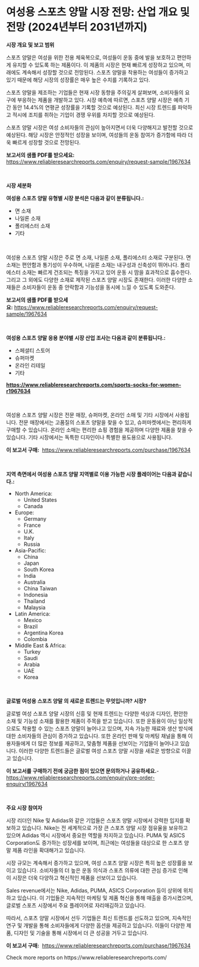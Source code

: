 <p><h1>여성용 스포츠 양말 시장 전망: 산업 개요 및 전망 (2024년부터 2031년까지)</h1></p><p><strong>시장 개요 및 보고 범위</strong></p>
<p><p>스포츠 양말은 여성을 위한 전용 체육복으로, 여성들이 운동 중에 발을 보호하고 편안하게 유지할 수 있도록 하는 제품이다. 이 제품의 시장은 현재 빠르게 성장하고 있으며, 미래에도 계속해서 성장할 것으로 전망된다. 스포츠 양말을 착용하는 여성들이 증가하고 있기 때문에 해당 시장의 성장률은 매우 높은 수치를 기록하고 있다. </p><p>스포츠 양말을 제조하는 기업들은 현재 시장 동향을 주의깊게 살펴보며, 소비자들의 요구에 부응하는 제품을 개발하고 있다. 시장 예측에 따르면, 스포츠 양말 시장은 예측 기간 동안 14.4%의 연평균 성장률을 기록할 것으로 예상된다. 최신 시장 트렌드를 파악하고 적시에 조치를 취하는 기업이 경쟁 우위를 차지할 것으로 예상된다. </p><p>스포츠 양말 시장은 여성 소비자들의 관심이 높아지면서 더욱 다양해지고 발전할 것으로 예상된다. 해당 시장은 안정적인 성장을 보이며, 여성들의 운동 참여가 증가함에 따라 더욱 빠르게 성장할 것으로 전망된다.</p></p>
<p><strong>보고서의 샘플 PDF를 받으세요:</strong> <a href="https://www.reliableresearchreports.com/enquiry/request-sample/1967634">https://www.reliableresearchreports.com/enquiry/request-sample/1967634</a></p>
<p>&nbsp;</p>
<p><strong>시장 세분화</strong></p>
<p><strong>여성용 스포츠 양말 유형별 시장 분석은 다음과 같이 분류됩니다.:</strong></p>
<p><ul><li>면 소재</li><li>나일론 소재</li><li>폴리에스터 소재</li><li>기타</li></ul></p>
<p>&nbsp;</p>
<p><p>여성용 스포츠 양말 시장은 주로 면 소재, 나일론 소재, 폴리에스터 소재로 구분된다. 면 소재는 편안함과 통기성이 우수하며, 나일론 소재는 내구성과 신축성이 뛰어나다. 폴리에스터 소재는 빠르게 건조되는 특징을 가지고 있어 운동 시 땀을 효과적으로 흡수한다. 그리고 그 외에도 다양한 소재로 제작된 스포츠 양말 시장도 존재한다. 이러한 다양한 소재들은 소비자들이 운동 중 안락함과 기능성을 동시에 느낄 수 있도록 도와준다.</p></p>
<p><strong>보고서의 샘플 PDF를 받으세요:</strong>&nbsp;<a href="https://www.reliableresearchreports.com/enquiry/request-sample/1967634">https://www.reliableresearchreports.com/enquiry/request-sample/1967634</a></p>
<p>&nbsp;</p>
<p><strong> 여성용 스포츠 양말 응용 분야별 시장 산업 조사는 다음과 같이 분류됩니다.:</strong></p>
<p><ul><li>스페셜티 스토어</li><li>슈퍼마켓</li><li>온라인 리테일</li><li>기타</li></ul></p>
<p><strong><a href="https://www.reliableresearchreports.com/sports-socks-for-women-r1967634">https://www.reliableresearchreports.com/sports-socks-for-women-r1967634</a></strong></p>
<p>&nbsp;</p>
<p><p>여성용 스포츠 양말 시장은 전문 매장, 슈퍼마켓, 온라인 소매 및 기타 시장에서 사용됩니다. 전문 매장에서는 고품질의 스포츠 양말을 찾을 수 있고, 슈퍼마켓에서는 편리하게 구매할 수 있습니다. 온라인 소매는 편리한 쇼핑 경험을 제공하며 다양한 제품을 찾을 수 있습니다. 기타 시장에서는 독특한 디자인이나 특별한 용도용으로 사용됩니다.</p></p>
<p><strong>이 보고서 구매:</strong>&nbsp; <a href="https://www.reliableresearchreports.com/purchase/1967634">https://www.reliableresearchreports.com/purchase/1967634</a></p>
<p>&nbsp;</p>
<p><strong>지역 측면에서 여성용 스포츠 양말 지역별로 이용 가능한 시장 플레이어는 다음과 같습니다.:</strong></p>
<p><ul>
    <li>
        North America:
        <ul>
            <li>United States</li>
            <li>Canada</li>
        </ul>
    </li>
    <li>
        Europe:
        <ul>
            <li>Germany</li>
            <li>France</li>
            <li>U.K.</li>
            <li>Italy</li>
            <li>Russia</li>
        </ul>
    </li>
    <li>
        Asia-Pacific:
        <ul>
            <li>China</li>
            <li>Japan</li>
            <li>South Korea</li>
            <li>India</li>
            <li>Australia</li>
            <li>China Taiwan</li>
            <li>Indonesia</li>
            <li>Thailand</li>
            <li>Malaysia</li>
        </ul>
    </li>
    <li>
        Latin America:
        <ul>
            <li>Mexico</li>
            <li>Brazil</li>
            <li>Argentina Korea</li>
            <li>Colombia</li>
        </ul>
    </li>
    <li>
        Middle East & Africa:
        <ul>
            <li>Turkey</li>
            <li>Saudi</li>
            <li>Arabia</li>
            <li>UAE</li>
            <li>Korea</li>
        </ul>
    </li>
    </ul></p>
<p>&nbsp;</p>
<p><strong>글로벌 여성용 스포츠 양말 의 새로운 트렌드는 무엇입니까? 시장?</strong></p>
<p><p>글로벌 여성 스포츠 양말 시장의 신흥 및 현재 트렌드는 다양한 색상과 디자인, 편안한 소재 및 기능성 소재를 활용한 제품이 주목을 받고 있습니다. 또한 운동용이 아닌 일상적으로도 착용할 수 있는 스포츠 양말이 늘어나고 있으며, 지속 가능한 재료와 생산 방식에 대한 소비자들의 관심이 증가하고 있습니다. 또한 온라인 판매 및 마케팅 채널을 통해 이용자들에게 더 많은 정보를 제공하고, 맞춤형 제품을 선보이는 기업들이 늘어나고 있습니다. 이러한 다양한 트렌드들은 글로벌 여성 스포츠 양말 시장을 새로운 방향으로 이끌고 있습니다.</p></p>
<p><strong>이 보고서를 구매하기 전에 궁금한 점이 있으면 문의하거나 공유하세요.</strong>- <a href="https://www.reliableresearchreports.com/enquiry/pre-order-enquiry/1967634">https://www.reliableresearchreports.com/enquiry/pre-order-enquiry/1967634</a></p>
<p>&nbsp;</p>
<p><strong>주요 시장 참여자</strong></p>
<p><p>시장 리더인 Nike 및 Adidas와 같은 기업들은 스포츠 양말 시장에서 강력한 입지를 확보하고 있습니다. Nike는 전 세계적으로 가장 큰 스포츠 양말 시장 점유율을 보유하고 있으며 Adidas 역시 시장에서 중요한 역할을 차지하고 있습니다. PUMA 및 ASICS Corporation도 증가하는 성장세를 보이며, 최근에는 여성들을 대상으로 한 스포츠 양말 제품 라인을 확대해가고 있습니다.</p><p>시장 규모는 계속해서 증가하고 있으며, 여성 스포츠 양말 시장은 특히 높은 성장률을 보이고 있습니다. 소비자들의 더 높은 운동 의식과 스포츠 의류에 대한 관심 증가로 인해 이 시장은 더욱 다양하고 혁신적인 제품을 선보이고 있습니다. </p><p>Sales revenue에서는 Nike, Adidas, PUMA, ASICS Corporation 등이 상위에 위치하고 있습니다. 이 기업들은 지속적인 마케팅 및 제품 혁신을 통해 매출을 증가시켰으며, 글로벌 스포츠 시장에서 주요 플레이어로 자리매김하고 있습니다.</p><p>따라서, 스포츠 양말 시장에서 선두 기업들은 최신 트렌드를 선도하고 있으며, 지속적인 연구 및 개발을 통해 소비자들에게 다양한 옵션을 제공하고 있습니다. 이들이 다양한 제품, 디자인 및 기술을 통해 시장에서 더 큰 성공을 거두고 있습니다.</p></p>
<p><strong>이 보고서 구매:</strong>&nbsp;&nbsp;<a href="https://www.reliableresearchreports.com/purchase/1967634">https://www.reliableresearchreports.com/purchase/1967634</a></p>
<p>Check more reports on https://www.reliableresearchreports.com/</p>